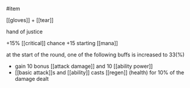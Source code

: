#item

[[gloves]] + [[tear]]

hand of justice

+15% [[critical]] chance
+15 starting [[mana]]

at the start of the round, one of the following buffs is increased to 33(%)
- gain 10 bonus [[attack damage]] and 10 [[ability power]]
- [[basic attack]]s and [[ability]] casts [[regen]] (health) for 10% of the damage dealt